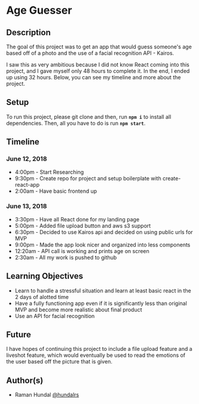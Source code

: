 # Age Guesser

## Description

The goal of this project was to get an app that would guess someone's age based off of a photo and the use of a facial recognition API - Kairos. 

I saw this as very ambitious because I did not know React coming into this project, and I gave myself only 48 hours to complete it. In the end, I ended up using 32 hours. Below, you can see my timeline and more about the project.

## Setup

To run this project, please git clone and then, run **`npm i`** to install all dependencies. Then, all you have to do is run **`npm start`**.

## Timeline

### June 12, 2018

* 4:00pm - Start Researching
* 9:30pm - Create repo for project and setup boilerplate with create-react-app
* 2:00am - Have basic frontend up

### June 13, 2018

* 3:30pm - Have all React done for my landing page
* 5:00pm - Added file upload button and aws s3 support
* 6:30pm - Decided to use Kairos api and decided on using public urls for MVP
* 9:00pm - Made the app look nicer and organized into less components
* 12:20am - API call is working and prints age on screen
* 2:30am - All my work is pushed to github

## Learning Objectives

* Learn to handle a stressful situation and learn at least basic react in the 2 days of alotted time
* Have a fully functioning app even if it is significantly less than original MVP and become more realistic about final product
* Use an API for facial recognition

## Future

I have hopes of continuing this project to include a file upload feature and a liveshot feature, which would eventually be used to read the emotions of the user based off the picture that is given.

## Author(s)

* Raman Hundal [@hundalrs](http://github.com/hundalrs)

